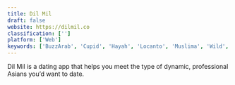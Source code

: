 ```yaml
---
title: Dil Mil
draft: false 
website: https://dilmil.co
classification: ['']
platform: ['Web']
keywords: ['BuzzArab', 'Cupid', 'Hayah', 'Locanto', 'Muslima', 'Wild', 'YoCutie']
---
```

Dil Mil is a dating app that helps you meet the type of dynamic, professional Asians you’d want to date.